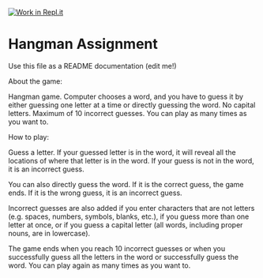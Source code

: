 [![Work in Repl.it](https://classroom.github.com/assets/work-in-replit-14baed9a392b3a25080506f3b7b6d57f295ec2978f6f33ec97e36a161684cbe9.svg)](https://classroom.github.com/online_ide?assignment_repo_id=350251&assignment_repo_type=GroupAssignmentRepo)
# Hangman Assignment

Use this file as a README documentation (edit me!)

About the game:

Hangman game. Computer chooses a word, and you have to guess it by either guessing one letter at a time or directly guessing the word. No capital letters. Maximum of 10 incorrect guesses. You can play as many times as you want to. 

How to play:

Guess a letter. If your guessed letter is in the word, it will reveal all the locations of where that letter is in the word. If your guess is not in the word, it is an incorrect guess.

You can also directly guess the word. If it is the correct guess, the game ends. If it is the wrong guess, it is an incorrect guess. 

 Incorrect guesses are also added if you enter characters that are not letters (e.g. spaces, numbers, symbols, blanks, etc.), if you guess more than one letter at once, or if you guess a capital letter (all words, including proper nouns, are in lowercase). 
 
 The game ends when you reach 10 incorrect guesses or when you successfully guess all the letters in the word or successfully guess the word. You can play again as many times as you want to. 